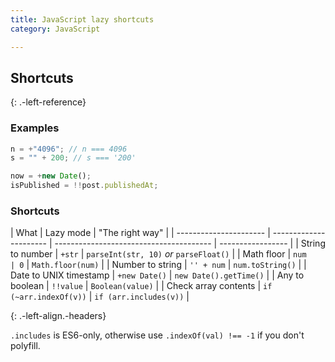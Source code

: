 ```yaml
---
title: JavaScript lazy shortcuts
category: JavaScript

---
```


## Shortcuts

{: .-left-reference}

### Examples

```js
n = +"4096"; // n === 4096
s = "" + 200; // s === '200'
```

```js
now = +new Date();
isPublished = !!post.publishedAt;
```

### Shortcuts

| What                   | Lazy mode              | "The right way"                         |
| ---------------------- | ---------------------- | --------------------------------------- | ----------------- |
| String to number       | `+str`                 | `parseInt(str, 10)` _or_ `parseFloat()` |
| Math floor             | `num                   | 0`                                      | `Math.floor(num)` |
| Number to string       | `'' + num`             | `num.toString()`                        |
| Date to UNIX timestamp | `+new Date()`          | `new Date().getTime()`                  |
| Any to boolean         | `!!value`              | `Boolean(value)`                        |
| Check array contents   | `if (~arr.indexOf(v))` | `if (arr.includes(v))`                  |

{: .-left-align.-headers}

`.includes` is ES6-only, otherwise use `.indexOf(val) !== -1` if you don't polyfill.
